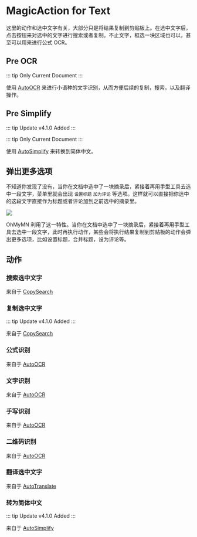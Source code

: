 # MagicAction for Text

这里的动作和选中文字有关，大部分只是将结果复制到剪贴板上。在选中文字后，点击按钮来对选中的文字进行搜索或者复制。不止文字，框选一块区域也可以，甚至可以用来进行公式 OCR。

## Pre OCR

::: tip
Only Current Document
:::

使用 [AutoOCR](autoocr.md) 来进行小语种的文字识别，从而方便后续的复制，搜索，以及翻译操作。

## Pre Simplify

::: tip Update
v4.1.0 Added
:::

::: tip
Only Current Document
:::

使用 [AutoSimplify](autosimplify.md) 来转换到简体中文。

## 弹出更多选项

不知道你发现了没有，当你在文档中选中了一块摘录后，紧接着再用手型工具去选中一段文字，菜单里就会出现 `设置标题` `加为评论` 等选项。这样就可以直接把你选中的这段文字直接作为标题或者评论加到之前选中的摘录里。

![](https://testmnbbs.oss-cn-zhangjiakou.aliyuncs.com/pic/ebffda8ba4d486a3d3.gif?x-oss-process=base_webp)

OhMyMN 利用了这一特性。当你在文档中选中了一块摘录后，紧接着再用手型工具去选中一段文字，此时再执行动作，某些会将执行结果复制到剪贴板的动作会弹出更多选项，比如设置标题，合并标题，设为评论等。

## 动作

### 搜索选中文字

来自于 [CopySearch](copysearch.md)

### 复制选中文字

::: tip Update
v4.1.0 Added
:::

来自于 [CopySearch](copysearch.md)

### 公式识别

来自于 [AutoOCR](autoocr.md)

### 文字识别

来自于 [AutoOCR](autoocr.md)

### 手写识别

来自于 [AutoOCR](autoocr.md)

### 二维码识别

来自于 [AutoOCR](autoocr.md)

### 翻译选中文字

来自于 [AutoTranslate](autotranslate.md)

### 转为简体中文

::: tip Update
v4.1.0 Added
:::

来自于 [AutoSimplify](autosimplify.md)
